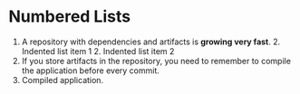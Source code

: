 # Numbered Lists

1. A repository with dependencies and
    artifacts is **growing very fast**.
    2\. Indented list item 1 2. Indented
    list item 2
2. If you store artifacts in the
    repository, you need to remember to
    compile the application before every
    commit.
3. Compiled application.
